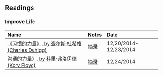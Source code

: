 ## Readings


### Improve Life
|Name | Notes|Date|
|:----|:-----|:----|
|[《习惯的力量》, by 查尔斯·杜希格 (Charles Duhigg) ](http://book.douban.com/subject/20507212/)|[摘录](http://hwang14.blogspot.com/2014/12/blog-post.html)| 12/20/2014-12/23/2014|
|[沟通的力量》, by 科里·弗洛伊德 (Kory Floyd)](http://read.dangdang.com/book_14558)| [摘录]()| 12/24/2014|
